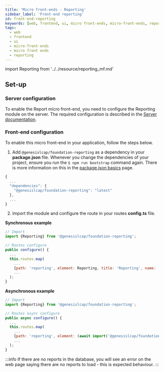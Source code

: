 ```yaml
---
title: 'Micro front-ends - Reporting'
sidebar_label: 'Front-end reporting'
id: front-end-reporting
keywords: [web, frontend, ui, micro front-ends, micro-front-ends, reporting]
tags:
  - web
  - frontend
  - ui
  - micro-front-ends
  - micro front ends
  - reporting
---
```


import Reporting from '../../resource/reporting_mf.md'

<Reporting />

## Set-up

### Server configuration

To enable the Report micro front-end, you need to configure the Reporting module on the server.
The required configuration is described in the [Server documentation](../../03_server/10_integration/11_data-reporting.md).

### Front-end configuration

To enable this micro front-end in your application, follow the steps below.

1. Add `@genesislcap/foundation-reporting` as a dependency in your **package.json** file. Whenever you change the dependencies of your project, ensure you run the `$ npm run bootstrap` command again. There is more information on this in the [package.json basics](../../../web/basics/package-json-basics/) page.

```javascript
{
  ...
  "dependencies": {
    "@genesislcap/foundation-reporting": "latest"
  },
  ...
}
```

2. Import the module and configure the route in your routes **config.ts** file.

**Synchronous example**

```javascript {9}
// Import
import {Reporting} from '@genesislcap/foundation-reporting';

// Routes configure
public configure() {
  ...
  this.routes.map(
    ...
    {path: 'reporting', element: Reporting, title: 'Reporting', name: 'reporting'},
    ...
  );
}
```

**Asynchronous example**

```javascript {9}
// Import
import {Reporting} from '@genesislcap/foundation-reporting';

// Routes async configure
public async configure() {
  ...
  this.routes.map(
    ...
    {path: 'reporting', element: (await import('@genesislcap/foundation-reporting')).Reporting, title: 'Reporting', name: 'reporting'},
    ...
  );
}
```

:::info
If there are no reports in the database, you will see an error on the web page saying there are no reports to load  - this is expected behaviour.
:::
